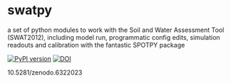 # swatpy

a set of python modules to work with the Soil and Water Assessment Tool (SWAT2012), including model run, programmatic config edits, simulation readouts and calibration with the fantastic SPOTPY package

[![PyPI version](https://badge.fury.io/py/swatpy.svg)](https://badge.fury.io/py/swatpy) [![DOI](https://zenodo.org/badge/DOI/10.5281/zenodo.6322023.svg)](https://doi.org/10.5281/zenodo.6322023)


10.5281/zenodo.6322023
